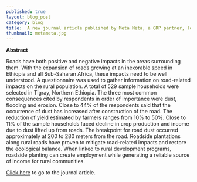 ```yaml
---
published: true
layout: blog_post
category: blog
title:  A new journal article published by Meta Meta, a GRP partner, looking at roads for resilience&#58; turning a problem into an opportunity.
thumbnail: metameta.jpg
---
```

<strong>Abstract</strong>

Roads have both positive and negative impacts in the areas surrounding them. With the expansion of roads growing at an inexorable speed in Ethiopia and all Sub-Saharan Africa, these impacts need to be well understood. A questionnaire was used to gather information on road-related impacts on the rural population. A total of 529 sample households were selected in Tigray, Northern Ethiopia. The three most common consequences cited by respondents in order of importance were dust, flooding and erosion. Close to 44% of the respondents said that the occurrence of dust has increased after construction of the road. The reduction of yield estimated by farmers ranges from 10% to 50%. Close to 11% of the sample households faced decline in crop production and income due to dust lifted up from roads. The breakpoint for road dust occurred approximately at 200 to 280 meters from the road. Roadside plantations along rural roads have proven to mitigate road-related impacts and restore the ecological balance. When linked to rural development programs, roadside planting can create employment while generating a reliable source of income for rural communities. 

<a href="http://www.scholink.org/ojs/index.php/se/article/view/640" target="_blank">Click here</a> to go to the journal article.